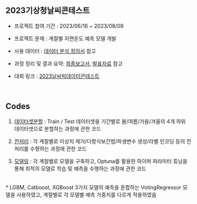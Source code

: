 ## 2023기상청날씨콘테스트
- 프로젝트 참여 기간 : 2023/06/16 ~ 2023/08/09

- 프로젝트 문제 : 계절별 지면온도 예측 모델 개발

- 사용 데이터 : [데이터 분석 정의서](/2023기상청날씨콘테스트/날씨_빅데이터_콘테스트_데이터정의표.png)
 참고

- 과정 정리 및 결과 요약: [최종보고서](/2023기상청날씨콘테스트/날씨_빅데이터_콘테스트_경희의온도팀_보고서_최종본.pdf), [발표자료](/2023기상청날씨콘테스트/날씨_빅데이터_콘테스트_최종심사자료.pdf) 참고

- 대회 링크 : [2023날씨빅데이터콘테스트](https://bd.kma.go.kr/contest/main.do)
<br/>

## Codes
1. [데이터셋분할](codes/01_기상청_전체코드_데이터셋분할.ipynb) : Train / Test 데이터셋을 기간별로 봄/여름/가을/겨울의 4개 하위 데이터셋으로 분할하는 과정에 관한 코드

2. [전처리](codes/02_기상청_전체코드_전처리.ipynb) : 각 계절별로 이상치 제거/다항식보간법/파생변수 생성/라벨 인코딩 등의 전처리를 수행하는 과정에 관한 코드
   
3. [모델링](codes/03_기상청_전체코드_모델링.ipynb) : 각 계절별로 모델을 구축하고, Optuna를 활용한 하이퍼 파라미터 튜닝을 통해 최적의 모델로 학습 및 예측을 수행하는 과정에 관한 코드
<br/>
* LGBM, Catboost, XGBoost 3가지 모델의 예측을 혼합하는 VotingRegressor 모델을 사용하였고, 계절별로 각 모델별 예측 가중치를 다르게 적용하였음